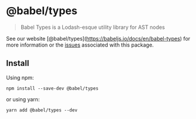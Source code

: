 <span class="citation" data-cites="babel/types">@babel/types</span>
===================================================================

> Babel Types is a Lodash-esque utility library for AST nodes

See our website <span class="citation" data-cites="babel/types">\[@babel/types\]</span>(https://babeljs.io/docs/en/babel-types) for more information or the [issues](https://github.com/babel/babel/issues?utf8=%E2%9C%93&q=is%3Aissue+label%3A%22pkg%3A%20types%22+is%3Aopen) associated with this package.

Install
-------

Using npm:

    npm install --save-dev @babel/types

or using yarn:

    yarn add @babel/types --dev
